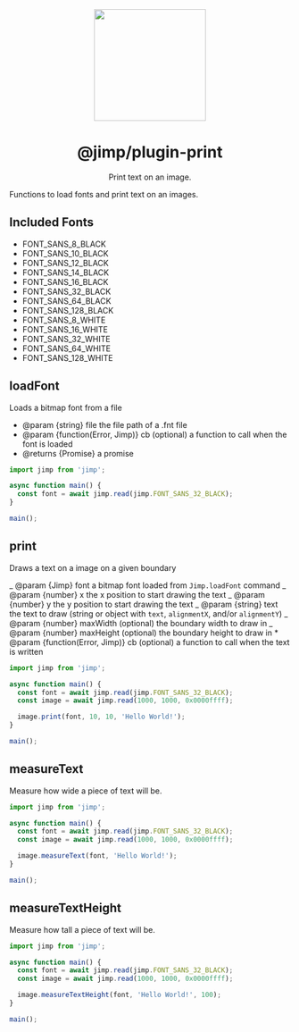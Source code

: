 <div align="center">
  <a href="https://intuit.github.io/Ignite/">
    <img width="200" height="200"
      src="https://s3.amazonaws.com/pix.iemoji.com/images/emoji/apple/ios-11/256/crayon.png">
  </a>
  <h1>@jimp/plugin-print</h1>
  <p>Print text on an image.</p>
</div>

Functions to load fonts and print text on an images.

## Included Fonts

- FONT_SANS_8_BLACK
- FONT_SANS_10_BLACK
- FONT_SANS_12_BLACK
- FONT_SANS_14_BLACK
- FONT_SANS_16_BLACK
- FONT_SANS_32_BLACK
- FONT_SANS_64_BLACK
- FONT_SANS_128_BLACK
- FONT_SANS_8_WHITE
- FONT_SANS_16_WHITE
- FONT_SANS_32_WHITE
- FONT_SANS_64_WHITE
- FONT_SANS_128_WHITE

## loadFont

Loads a bitmap font from a file

- @param {string} file the file path of a .fnt file
- @param {function(Error, Jimp)} cb (optional) a function to call when the font is loaded
- @returns {Promise} a promise

```js
import jimp from 'jimp';

async function main() {
  const font = await jimp.read(jimp.FONT_SANS_32_BLACK);
}

main();
```

## print

Draws a text on a image on a given boundary

_ @param {Jimp} font a bitmap font loaded from `Jimp.loadFont` command
_ @param {number} x the x position to start drawing the text
_ @param {number} y the y position to start drawing the text
_ @param {string} text the text to draw (string or object with `text`, `alignmentX`, and/or `alignmentY`)
_ @param {number} maxWidth (optional) the boundary width to draw in
_ @param {number} maxHeight (optional) the boundary height to draw in \* @param {function(Error, Jimp)} cb (optional) a function to call when the text is written

```js
import jimp from 'jimp';

async function main() {
  const font = await jimp.read(jimp.FONT_SANS_32_BLACK);
  const image = await jimp.read(1000, 1000, 0x0000ffff);

  image.print(font, 10, 10, 'Hello World!');
}

main();
```

## measureText

Measure how wide a piece of text will be.

```js
import jimp from 'jimp';

async function main() {
  const font = await jimp.read(jimp.FONT_SANS_32_BLACK);
  const image = await jimp.read(1000, 1000, 0x0000ffff);

  image.measureText(font, 'Hello World!');
}

main();
```

## measureTextHeight

Measure how tall a piece of text will be.

```js
import jimp from 'jimp';

async function main() {
  const font = await jimp.read(jimp.FONT_SANS_32_BLACK);
  const image = await jimp.read(1000, 1000, 0x0000ffff);

  image.measureTextHeight(font, 'Hello World!', 100);
}

main();
```

